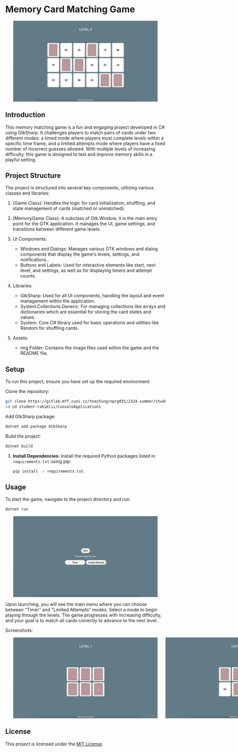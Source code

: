 # Memory Card Matching Game

<div style="display: flex;">
  <img src="ConsoleApplication1/img/gameplay.png" alt="sst1" style="width: 90%;  padding-left: 5%;">
</div>

## Introduction 
This memory matching game is a fun and engaging project developed in C# using GtkSharp. It challenges players to match pairs of cards under two different modes: a timed mode where players must complete levels within a specific time frame, and a limited attempts mode where players have a fixed number of incorrect guesses allowed. With multiple levels of increasing difficulty, this game is designed to test and improve memory skills in a playful setting.

## Project Structure

The project is structured into several key components, utilizing various classes and libraries:

1. (Game Class): Handles the logic for card initialization, shuffling, and state management of cards (matched or unmatched).

2. (MemoryGame Class):  A subclass of Gtk.Window, it is the main entry point for the GTK application. It manages the UI, game settings, and transitions between different game levels.

3. UI Components:
    - Windows and Dialogs: Manages various GTK windows and dialog components that display the game's levels, settings, and notifications..
    - Buttons and Labels: Used for interactive elements like start, next level, and settings, as well as for displaying timers and attempt counts.

4. Libraries:
    - GtkSharp: Used for all UI components, handling the layout and event management within the application.
    - System.Collections.Generic: For managing collections like arrays and dictionaries which are essential for storing the card states and values.
    - System: Core C# library used for basic operations and utilities like Random for shuffling cards.

5. Assets:
    - img Folder: Contains the image files used within the game and the README file.

## Setup

To run this project, ensure you have set up the required environment:

Clone the repository:
  ```bash
  git clone https://gitlab.mff.cuni.cz/teaching/nprg031/2324-summer/student-rahimlii.git
  cd cd student-rahimlii/ConsoleApplication1
  ```

Add GtkSharp package:
 ```bash
 dotnet add package GtkSharp
 ```

Build the project:
 ```bash
dotnet build
 ```


3. **Install Dependencies**: Install the required Python packages listed in `requirements.txt` using pip:
    ```bash
    pip install -r requirements.txt
    ```

## Usage

To start the game, navigate to the project directory and run:

 ```bash
dotnet run
 ```

<div style="display: flex;">
  <img src="ConsoleApplication1/img/Start_Screen.png" alt="sst1" style="width: 90%;  padding-left: 5%;">
</div>

Upon launching, you will see the main menu where you can choose between "Timer" and "Limited Attempts" modes. Select a mode to begin playing through the levels. The game progresses with increasing difficulty, and your goal is to match all cards correctly to advance to the next level.

Screenshots:

<div style="display: flex;">
  <img src="ConsoleApplication1/img/level1.png" alt="sst1" style="width: 90%;  padding-left: 5%;">
   <img src="ConsoleApplication1/img/Level1_play.png" alt="sst1" style="width: 90%;  padding-left: 5%;">
</div>

## License

This project is licensed under the [MIT License](LICENSE).